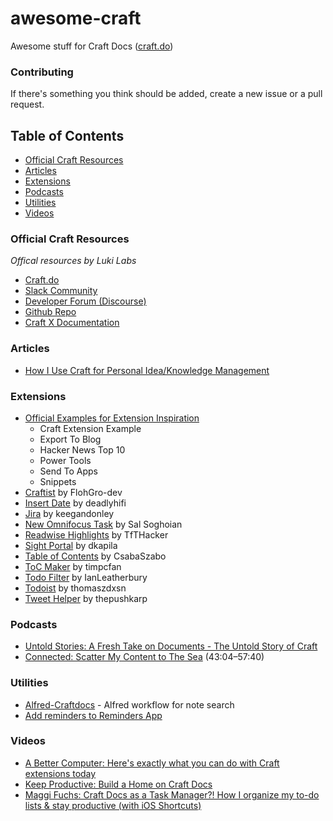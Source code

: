 # awesome-craft
Awesome stuff for Craft Docs ([craft.do](https://www.craft.do))

### Contributing

If there's something you think should be added, create a new issue or a pull request.

## Table of Contents
- [Official Craft Resources](#official-craft-resources)
- [Articles](#articles)
- [Extensions](#extensions)
- [Podcasts](#podcasts)
- [Utilities](#utilities)
- [Videos](#videos)

### Official Craft Resources
*Offical resources by Luki Labs*

- [Craft.do](https://www.craft.do)
- [Slack Community](https://craft.do/community)
- [Developer Forum (Discourse)](https://forum.developer.craft.do)
- [Github Repo](https://github.com/craftdocs)
- [Craft X Documentation](https://documentation.developer.craft.do)

### Articles

- [How I Use Craft for Personal Idea/Knowledge Management](https://jessejanderson.medium.com/how-i-use-craft-for-personal-idea-knowledge-management-7f77cdc9031)

### Extensions

- [Official Examples for Extension Inspiration](https://github.com/craftdocs/craft-extension-inspirations)
  - Craft Extension Example
  - Export To Blog
  - Hacker News Top 10
  - Power Tools
  - Send To Apps
  - Snippets
- [Craftist](https://github.com/FlohGro-dev/Craftist) by FlohGro-dev
- [Insert Date](https://github.com/deadlyhifi/craft-x-insert-date) by deadlyhifi
- [Jira](https://github.com/keegandonley/jira-craft-extension) by keegandonley
- [New Omnifocus Task](https://omni-automation.com/craft/omnifocus-new-task.html) by Sal Soghoian
- [Readwise Highlights](https://github.com/TfTHacker/craft42-readwise) by TfTHacker
- [Sight Portal](https://github.com/dkapila/Craft-SightPortal) by dkapila
- [Table of Contents](https://github.com/CsabaSzabo/craft-extension-table-of-content) by CsabaSzabo
- [ToC Maker](https://github.com/timpcfan/craft-toc-maker) by timpcfan
- [Todo Filter](https://github.com/IanLeatherbury/todo-filter) by IanLeatherbury
- [Todoist](https://github.com/thomaszdxsn/craft-todoist) by thomaszdxsn
- [Tweet Helper](https://github.com/thepushkarp/craft-tweet-helper) by thepushkarp

### Podcasts

- [Untold Stories: A Fresh Take on Documents - The Untold Story of Craft](https://soundcloud.com/untold-stories-podcast/a-fresh-take-on-documents-the-untold-story-of-craft)
- [Connected: Scatter My Content to The Sea](https://www.relay.fm/connected/375) (43:04–57:40)

### Utilities

- [Alfred-Craftdocs](https://github.com/kudrykv/alfred-craftdocs) - Alfred workflow for note search
- [Add reminders to Reminders App](https://www.reddit.com/r/CraftDocs/comments/sscaq2/add_reminders_from_the_reminders_app_w_clickable/)

### Videos

- [A Better Computer: Here's exactly what you can do with Craft extensions today](https://youtu.be/UOj4DVPTy7Q)
- [Keep Productive: Build a Home on Craft Docs](https://youtu.be/XVzlq30ThLs)
- [Maggi Fuchs: Craft Docs as a Task Manager?! How I organize my to-do lists & stay productive (with iOS Shortcuts)](https://youtu.be/V5aeMqWc2Ac)
